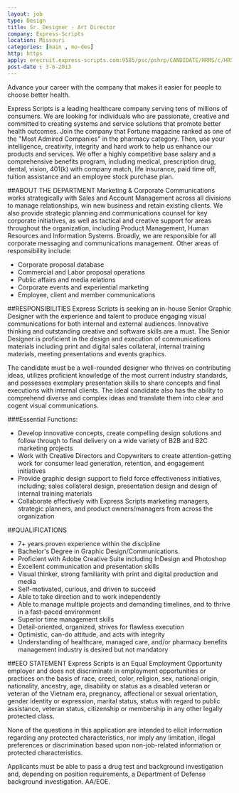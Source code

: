```yaml
---
layout: job
type: Design
title: Sr. Designer - Art Director
company: Express-Scripts
location: Missouri
categories: [main , mo-des]
http: https
apply: erecruit.express-scripts.com:9585/psc/pshrp/CANDIDATE/HRMS/c/HRS_HRAM.HRS_CE.GBL?JobOpeningId=18603&SiteId=1&Page=HRS_CE_JOB_DTL
post-date : 3-6-2013
---
```


Advance your career with the company that makes it easier for people to choose better health. 

Express Scripts is a leading healthcare company serving tens of millions of consumers. We are looking for individuals who are passionate, creative and committed to creating systems and service solutions that promote better health outcomes. Join the company that Fortune magazine ranked as one of the "Most Admired Companies" in the pharmacy category. Then, use your intelligence, creativity, integrity and hard work to help us enhance our products and services. We offer a highly competitive base salary and a comprehensive benefits program, including medical, prescription drug, dental, vision, 401(k) with company match, life insurance, paid time off, tuition assistance and an employee stock purchase plan.

##ABOUT THE DEPARTMENT
Marketing & Corporate Communications works strategically with Sales and Account Management across all divisions to manage relationships, win new business and retain existing clients. We also provide strategic planning and communications counsel for key corporate initiatives, as well as tactical and creative support for areas throughout the organization, including Product Management, Human Resources and Information Systems. Broadly, we are responsible for all corporate messaging and communications management. Other areas of responsibility include:  
* Corporate proposal database 
* Commercial and Labor proposal operations 
* Public affairs and media relations 
* Corporate events and experiential marketing 
* Employee, client and member communications

##RESPONSIBILITIES
Express Scripts is seeking an in-house Senior Graphic Designer with the experience and talent to produce engaging visual communications for both internal and external audiences. Innovative thinking and outstanding creative and software skills are a must. The Senior Designer is proficient in the design and execution of communications materials including print and digital sales collateral, internal training materials, meeting presentations and events graphics. 

The candidate must be a well-rounded designer who thrives on contributing ideas, utilizes proficient knowledge of the most current industry standards, and possesses exemplary presentation skills to share concepts and final executions with internal clients. The ideal candidate also has the ability to comprehend diverse and complex ideas and translate them into clear and cogent visual communications. 

###Essential Functions: 
* Develop innovative concepts, create compelling design solutions and follow through to final delivery on a wide variety of B2B and B2C marketing projects 
* Work with Creative Directors and Copywriters to create attention-getting work for consumer lead generation, retention, and engagement initiatives 
* Provide graphic design support to field force effectiveness initiatives, including; sales collateral design, presentation design and design of internal training materials 
* Collaborate effectively with Express Scripts marketing managers, strategic planners, and product owners/managers from across the organization 

##QUALIFICATIONS
* 7+ years proven experience within the discipline 
* Bachelor's Degree in Graphic Design/Communications. 
* Proficient with Adobe Creative Suite including InDesign and Photoshop 
* Excellent communication and presentation skills 
* Visual thinker, strong familiarity with print and digital production and media 
* Self-motivated, curious, and driven to succeed 
* Able to take direction and to work independently 
* Able to manage multiple projects and demanding timelines, and to thrive in a fast-paced environment
* Superior time management skills 
* Detail-oriented, organized, strives for flawless execution 
* Optimistic, can-do attitude, and acts with integrity 
* Understanding of healthcare, managed care, and/or pharmacy benefits management industry is desired but not mandatory

##EEO STATEMENT
Express Scripts is an Equal Employment Opportunity employer and does not discriminate in employment opportunities or practices on the basis of race, creed, color, religion, sex, national origin, nationality, ancestry, age, disability or status as a disabled veteran or veteran of the Vietnam era, pregnancy, affectional or sexual orientation, gender identity or expression, marital status, status with regard to public assistance, veteran status, citizenship or membership in any other legally protected class.  

None of the questions in this application are intended to elicit information regarding any protected characteristics, nor imply any limitation, illegal preferences or discrimination based upon non-job-related information or protected characteristics. 

Applicants must be able to pass a drug test and background investigation and, depending on position requirements, a Department of Defense background investigation.  AA/EOE.